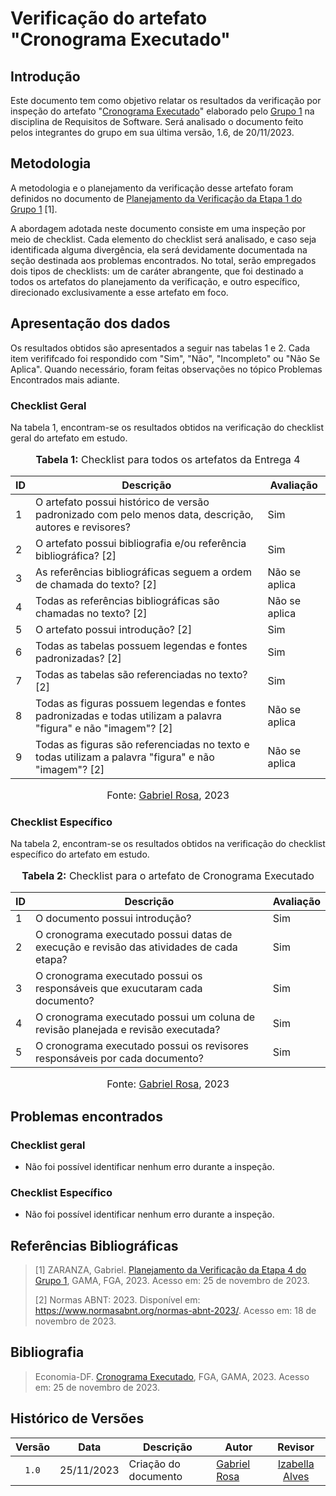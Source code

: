 # Verificação do artefato "Cronograma Executado"

## Introdução

Este documento tem como objetivo relatar os resultados da verificação por inspeção do artefato "[Cronograma Executado](https://github.com/Requisitos-de-Software/2023.2-Economia-DF/blob/main/docs/planejamento%20do%20projeto/cronograma_executado.md)" elaborado pelo [Grupo 1](https://requisitos-de-software.github.io/2023.2-Economia-DF/) na disciplina de Requisitos de Software. Será analisado o documento feito pelos integrantes do grupo em sua última versão, 1.6, de 20/11/2023.

## Metodologia

A metodologia e o planejamento da verificação desse artefato foram definidos no documento de [Planejamento da Verificação da Etapa 1 do Grupo 1](https://github.com/Requisitos-de-Software/2023.2-Economia-DF/blob/main/docs/verificacao/Grupo-01/Entrega-01/planejamento-verificacao-e1-grupo1.md) [1].

A abordagem adotada neste documento consiste em uma inspeção por meio de checklist. Cada elemento do checklist será analisado, e caso seja identificada alguma divergência, ela será devidamente documentada na seção destinada aos problemas encontrados. No total, serão empregados dois tipos de checklists: um de caráter abrangente, que foi destinado a todos os artefatos do planejamento da verificação, e outro específico, direcionado exclusivamente a esse artefato em foco.

## Apresentação dos dados

Os resultados obtidos são apresentados a seguir nas tabelas 1 e 2. Cada item verififcado foi respondido com "Sim", "Não", "Incompleto" ou "Não Se Aplica". Quando necessário, foram feitas observações no tópico Problemas Encontrados mais adiante.

### Checklist Geral

Na tabela 1, encontram-se os resultados obtidos na verificação do checklist geral do artefato em estudo.

<div align="center">
<font size="3"><p style="text-align: center"><b>Tabela 1:</b> Checklist para todos os artefatos da Entrega 4</p></font>

<table>
  <thead>
    <tr>
      <th>ID</th>
      <th>Descrição</th>
      <th>Avaliação</th>
    </tr>
  </thead>
  <tbody>
    <tr>
      <td>1</td>
      <td>O artefato possui histórico de versão padronizado com pelo menos data, descrição, autores e revisores?</td>
      <td>Sim</td>
    </tr>
    <tr>
      <td>2</td>
      <td>O artefato possui bibliografia e/ou referência bibliográfica? [2] </td>
      <td>Sim</td>
    </tr>
    <tr>
      <td>3</td>
      <td>As referências bibliográficas seguem a ordem de chamada do texto? [2]</td>
      <td>Não se aplica</td>
    </tr>
    <tr>
      <td>4</td>
      <td>Todas as referências bibliográficas são chamadas no texto? [2]</td>
      <td>Não se aplica</td>
    </tr>
    <tr>
      <td>5</td>
      <td>O artefato possui introdução? [2]</td>
      <td>Sim</td>
    </tr>
    <tr>
      <td>6</td>
      <td>Todas as tabelas possuem legendas e fontes padronizadas? [2]</td>
      <td>Sim</td>
    </tr>
    <tr>
      <td>7</td>
      <td>Todas as tabelas são referenciadas no texto? [2] </td>
      <td>Sim</td>
    </tr>
    <tr>
      <td>8</td>
      <td>Todas as figuras possuem legendas e fontes padronizadas e todas utilizam a palavra "figura" e não "imagem"? [2] </td>
      <td>Não se aplica</td>
    </tr>
    <tr>
      <td>9</td>
      <td>Todas as figuras são referenciadas no texto e todas utilizam a palavra "figura" e não "imagem"? [2] </td>
      <td>Não se aplica</td>
    </tr>
  </tbody>
</table>

<font size="3"><p style="text-align: center">Fonte: <a href="https://github.com/gabrielrosa09">Gabriel Rosa</a>, 2023</p></font>
</div>

### Checklist Específico

Na tabela 2, encontram-se os resultados obtidos na verificação do checklist específico do artefato em estudo.

<div align="center">
<font size="3"><p style="text-align: center"><b>Tabela 2:</b> Checklist para o artefato de Cronograma Executado</p></font>

<table>

<thead>
    <tr>
        <th>ID</th>
        <th>Descrição</th>
        <th>Avaliação</th>
    </tr>
</thead>
<tbody>
    <tr>
        <td>  1 </td>
        <td>  O documento possui introdução? </td>
        <td> Sim </td>
    </tr> 
    <tr>
        <td>  2 </td>
        <td>  O cronograma executado possui datas de execução e revisão das atividades de cada etapa? </td>
        <td> Sim </td>
    </tr>       
    <tr>
        <td>  3 </td>
        <td>  O cronograma executado possui os responsáveis que exucutaram cada documento? </td>
        <td> Sim </td>
    </tr>  
    <tr>
        <td>  4 </td>
        <td>  O cronograma executado possui um coluna de revisão planejada e revisão executada? </td>
        <td> Sim </td>
    </tr>  
    <tr>
        <td>  5 </td>
        <td>  O cronograma executado possui os revisores responsáveis por cada documento? </td>
        <td> Sim </td>
    </tr> 
</tbody>
</table>


<font size="3"><p style="text-align: center">Fonte: <a href="https://github.com/gabrielrosa09">Gabriel Rosa</a>, 2023</p></font>
</div>

## Problemas encontrados


### Checklist geral

- Não foi possível identificar nenhum erro durante a inspeção.

### Checklist Específico

- Não foi possível identificar nenhum erro durante a inspeção.

## Referências Bibliográficas

> [1] ZARANZA, Gabriel. [Planejamento da Verificação da Etapa 4 do Grupo 1](https://github.com/Requisitos-de-Software/2023.2-Economia-DF/blob/main/docs/verificacao/Grupo-01/Entrega-04/planejamento-verificacao-e4-grupo1.md), GAMA, FGA, 2023. Acesso em: 25 de novembro de 2023.
> 
> [2] Normas ABNT: 2023. Disponível em: <https://www.normasabnt.org/normas-abnt-2023/>. Acesso em: 18 de novembro de 2023.
>

## Bibliografia

> Economia-DF. [Cronograma Executado](https://github.com/Requisitos-de-Software/2023.2-Economia-DF/blob/main/docs/planejamento%20do%20projeto/cronograma_executado.md), FGA, GAMA, 2023. Acesso em: 25 de novembro de 2023.
> 

## Histórico de Versões

| Versão | Data   | Descrição     | Autor     |  Revisor        |
| :----: | ------ | ------------- | --------- | :-------------: |
| `1.0`  | 25/11/2023 | Criação do documento  | [Gabriel Rosa](https://github.com/gabrielrosa09)| [Izabella Alves](https://github.com/izabellaalves) |